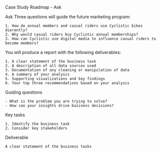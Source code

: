 Case Study Roadmap - Ask

Ask Three questions will guide the future marketing program:

    1. How do annual members and casual riders use Cyclistic bikes dierently?
    2. Why would casual riders buy Cyclistic annual memberships? 
    3. How can Cyclistic use digital media to influence casual riders to become members? 
    
You will produce a report with the following deliverables: 

    1. A clear statement of the business task 
    2. A description of all data sources used 
    3. Documentation of any cleaning or manipulation of data 
    4. A summary of your analysis 
    5. Supporting visualizations and key findings
    6. Your top three recommendations based on your analysis


Guiding questions

    - What is the problem you are trying to solve?
    - How can your insights drive business decisions?

Key tasks

    1. Identify the business task
    2. Consider key stakeholders

Deliverable

    A clear statement of the business tasks
